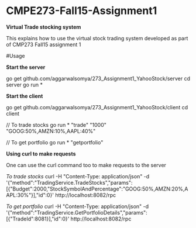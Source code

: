 # CMPE273-Fall15-Assignment1
**Virtual Trade stocking system**

This explains how to use the virtual stock trading system developed as part of CMP273 Fall15 assignment 1

#Usage

**Start the server**

go get github.com/aggarwalsomya/273_Assignment1_YahooStock/server
cd server
go run *

**Start the client**

go get github.com/aggarwalsomya/273_Assignment1_YahooStock/client
cd client

// To trade stocks
go run * "trade" "1000" "GOOG:50%,AMZN:10%,AAPL:40%"

// To get portfolio
go run * "getportfolio" <tradeId>


**Using curl to make requests**

One can use the curl command too to make requests to the server

*To trade stocks*
curl  -H "Content-Type: application/json"  -d '{"method":"TradingService.TradeStocks","params":[{"Budget":2000,"StockSymbolAndPercentage":"GOOG:50%,AMZN:20%,AAPL:30%"}],"id":0}' http://localhost:8082/rpc


*To get portfolio*
curl  -H "Content-Type: application/json"  -d '{"method":"TradingService.GetPortfolioDetails","params":[{"TradeId":8081}],"id":0}' http://localhost:8082/rpc


